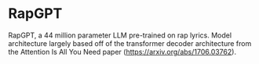 # RapGPT
RapGPT, a 44 million parameter LLM pre-trained on rap lyrics. Model architecture largely based off of the transformer decoder architecture from the Attention Is All You Need paper (https://arxiv.org/abs/1706.03762).
